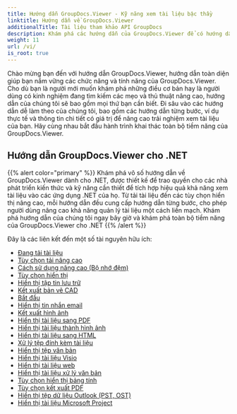 ```yaml
---
title: Hướng dẫn GroupDocs.Viewer - Kỹ năng xem tài liệu bậc thầy
linktitle: Hướng dẫn về GroupDocs.Viewer
additionalTitle: Tài liệu tham khảo API GroupDocs
description: Khám phá các hướng dẫn của GroupDocs.Viewer để có hướng dẫn toàn diện về cách tối đa hóa khả năng xem tài liệu. Hãy mở khóa toàn bộ tiềm năng của nó ngay hôm nay!
weight: 11
url: /vi/
is_root: true
---
```


Chào mừng bạn đến với hướng dẫn GroupDocs.Viewer, hướng dẫn toàn diện giúp bạn nắm vững các chức năng và tính năng của GroupDocs.Viewer. Cho dù bạn là người mới muốn khám phá những điều cơ bản hay là người dùng có kinh nghiệm đang tìm kiếm các mẹo và thủ thuật nâng cao, hướng dẫn của chúng tôi sẽ bao gồm mọi thứ bạn cần biết. Đi sâu vào các hướng dẫn dễ làm theo của chúng tôi, bao gồm các hướng dẫn từng bước, ví dụ thực tế và thông tin chi tiết có giá trị để nâng cao trải nghiệm xem tài liệu của bạn. Hãy cùng nhau bắt đầu hành trình khai thác toàn bộ tiềm năng của GroupDocs.Viewer.

## Hướng dẫn GroupDocs.Viewer cho .NET
{{% alert color="primary" %}}
Khám phá vô số hướng dẫn về GroupDocs.Viewer dành cho .NET, được thiết kế để trao quyền cho các nhà phát triển kiến thức và kỹ năng cần thiết để tích hợp hiệu quả khả năng xem tài liệu vào các ứng dụng .NET của họ. Từ tải tài liệu đến các tùy chọn hiển thị nâng cao, mỗi hướng dẫn đều cung cấp hướng dẫn từng bước, cho phép người dùng nâng cao khả năng quản lý tài liệu một cách liền mạch. Khám phá hướng dẫn của chúng tôi ngay bây giờ và khám phá toàn bộ tiềm năng của GroupDocs.Viewer cho .NET
{{% /alert %}}

Đây là các liên kết đến một số tài nguyên hữu ích:
 
- [Đang tải tài liệu](./net/loading-documents/)
- [Tùy chọn tải nâng cao](./net/advanced-loading/)
- [Cách sử dụng nâng cao (Bộ nhớ đệm)](./net/advanced-usage-caching/)
- [Tùy chọn hiển thị](./net/rendering-options/)
- [Hiển thị tập tin lưu trữ](./net/rendering-archive-files/)
- [Kết xuất bản vẽ CAD](./net/rendering-cad-drawings/)
- [Bắt đầu](./net/getting-started/)
- [Hiển thị tin nhắn email](./net/rendering-email-messages/)
- [Kết xuất hình ảnh](./net/image-rendering/)
- [Hiển thị tài liệu sang PDF](./net/rendering-documents-pdf/)
- [Hiển thị tài liệu thành hình ảnh](./net/rendering-documents-images/)
- [Hiển thị tài liệu sang HTML](./net/rendering-documents-html/)
- [Xử lý tệp đính kèm tài liệu](./net/processing-document-attachments/)
- [Hiển thị tệp văn bản](./net/rendering-text-files/)
- [Hiển thị tài liệu Visio](./net/rendering-visio-documents/)
- [Hiển thị tài liệu web](./net/rendering-web-documents/)
- [Hiển thị tài liệu xử lý văn bản](./net/rendering-word-processing-documents/)
- [Tùy chọn hiển thị bảng tính](./net/spreadsheet-rendering-options/)
- [Tùy chọn kết xuất PDF](./net/pdf-rendering-options/)
- [Hiển thị tệp dữ liệu Outlook (PST, OST)](./net/rendering-outlook-data-files/)
- [Hiển thị tài liệu Microsoft Project](./net/rendering-ms-project-documents/)
